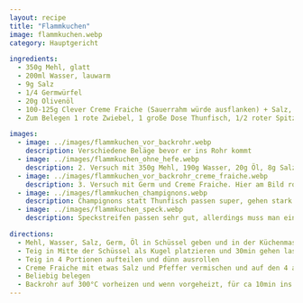 ```yaml
---
layout: recipe
title: "Flammkuchen"
image: flammkuchen.webp
category: Hauptgericht

ingredients:
  - 350g Mehl, glatt
  - 200ml Wasser, lauwarm
  - 9g Salz
  - 1/4 Germwürfel
  - 20g Olivenöl
  - 100-125g Clever Creme Fraiche (Sauerrahm würde ausflanken) + Salz, Pfeffer
  - Zum Belegen 1 rote Zwiebel, 1 große Dose Thunfisch, 1/2 roter Spitzpaprika, 1/2 Glas Mais

images:
  - image: ../images/flammkuchen_vor_backrohr.webp
    description: Verschiedene Beläge bevor er ins Rohr kommt
  - image: ../images/flammkuchen_ohne_hefe.webp
    description: 2. Versuch mit 350g Mehl, 190g Wasser, 20g Öl, 8g Salz, ganzer Becher Sauerrahm - Ohne Hefe fehlt Geschmack, zuviel Sauerrahm der ausgeflankt ist, zu stark belegt, getrocknete Tomaten passen nicht. 1. Versuch war VIEL besser
  - image: ../images/flammkuchen_vor_backrohr_creme_fraiche.webp
    description: 3. Versuch mit Germ und Creme Fraiche. Hier am Bild roh. War sehr gut!
  - image: ../images/flammkuchen_champignons.webp
    description: Champignons statt Thunfisch passen super, gehen stark zusammen also nicht wundern dass man sehr viele drauflegen muss
  - image: ../images/flammkuchen_speck.webp
    description: Speckstreifen passen sehr gut, allerdings muss man einige mehr nehmen als hier (Speck geht stark zusammen)

directions:
  - Mehl, Wasser, Salz, Germ, Öl in Schüssel geben und in der Küchenmaschine kneten (7-8min) damit Teig elastisch wird
  - Teig in Mitte der Schüssel als Kugel platzieren und 30min gehen lassen
  - Teig in 4 Portionen aufteilen und dünn ausrollen
  - Creme Fraiche mit etwas Salz und Pfeffer vermischen und auf den 4 ausgerollten Teigen verteilen
  - Beliebig belegen
  - Backrohr auf 300°C vorheizen und wenn vorgeheizt, für ca 10min ins Backrohr geben (fertig wenn Rand goldbraun ist, evtl die untere noch länger drinnen lassen)
---
```

